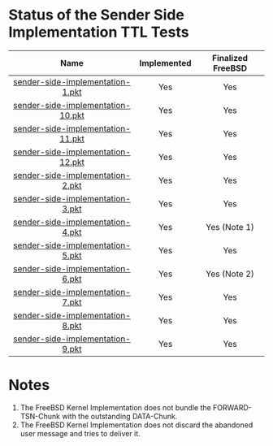 # Status of the Sender Side Implementation TTL Tests

| Name                                                                         | Implemented   | Finalized FreeBSD  |
| :--------------------------------------------------------------------------: | :-----------: | :----------------: |
| [sender-side-implementation-1.pkt](sender-side-implementation-1.pkt "-")     | Yes           | Yes                |
| [sender-side-implementation-10.pkt](sender-side-implementation-10.pkt "-")   | Yes           | Yes                |
| [sender-side-implementation-11.pkt](sender-side-implementation-11.pkt "-")   | Yes           | Yes                |
| [sender-side-implementation-12.pkt](sender-side-implementation-12.pkt "-")   | Yes           | Yes                |
| [sender-side-implementation-2.pkt](sender-side-implementation-2.pkt "-")     | Yes           | Yes                |
| [sender-side-implementation-3.pkt](sender-side-implementation-3.pkt "-")     | Yes           | Yes                |
| [sender-side-implementation-4.pkt](sender-side-implementation-4.pkt "-")     | Yes           | Yes (Note 1)       |
| [sender-side-implementation-5.pkt](sender-side-implementation-5.pkt "-")     | Yes           | Yes                |
| [sender-side-implementation-6.pkt](sender-side-implementation-6.pkt "-")     | Yes           | Yes (Note 2)       |
| [sender-side-implementation-7.pkt](sender-side-implementation-7.pkt "-")     | Yes           | Yes                |
| [sender-side-implementation-8.pkt](sender-side-implementation-8.pkt "-")     | Yes           | Yes                |
| [sender-side-implementation-9.pkt](sender-side-implementation-9.pkt "-")     | Yes           | Yes                |

# Notes
1. The FreeBSD Kernel Implementation does not bundle the FORWARD-TSN-Chunk with the outstanding DATA-Chunk.
2. The FreeBSD Kernel Implementation does not discard the abandoned user message and tries to deliver it.
